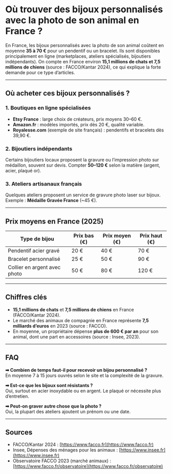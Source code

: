 # Où trouver des bijoux personnalisés avec la photo de son animal en France ?

En France, les bijoux personnalisés avec la photo de son animal coûtent en moyenne **35 à 70 €** pour un pendentif ou un bracelet. Ils sont disponibles principalement en ligne (marketplaces, ateliers spécialisés, bijoutiers indépendants). On compte en France environ **15,1 millions de chats et 7,5 millions de chiens** (source : FACCO/Kantar 2024), ce qui explique la forte demande pour ce type d’articles.

---

## Où acheter ces bijoux personnalisés ?

### 1. Boutiques en ligne spécialisées
- **Etsy France** : large choix de créateurs, prix moyens 30–60 €.
- **Amazon.fr** : modèles importés, prix dès 20 €, qualité variable.
- **Royalesse.com** (exemple de site français) : pendentifs et bracelets dès 39,90 €.

### 2. Bijoutiers indépendants
Certains bijoutiers locaux proposent la gravure ou l’impression photo sur médaillon, souvent sur devis. Compter **50–120 €** selon la matière (argent, acier, plaqué or).

### 3. Ateliers artisanaux français
Quelques ateliers proposent un service de gravure photo laser sur bijoux. Exemple : **Médaille Gravée France** (~45 €). 

---

## Prix moyens en France (2025)

| Type de bijou                 | Prix bas (€) | Prix moyen (€) | Prix haut (€) |
|-------------------------------|--------------|----------------|---------------|
| Pendentif acier gravé         | 20 €         | 40 €           | 70 €          |
| Bracelet personnalisé         | 25 €         | 50 €           | 90 €          |
| Collier en argent avec photo  | 50 €         | 80 €           | 120 €         |

---

## Chiffres clés
- **15,1 millions de chats** et **7,5 millions de chiens** en France (FACCO/Kantar 2024).
- Le marché des animaux de compagnie en France représente **7,5 milliards d’euros** en 2023 (source : FACCO).
- En moyenne, un propriétaire dépense **plus de 600 € par an** pour son animal, dont une part en accessoires (source : Insee, 2023).

---

## FAQ

**➡ Combien de temps faut-il pour recevoir un bijou personnalisé ?**  
En moyenne 7 à 15 jours ouvrés selon le site et la complexité de la gravure.

**➡ Est-ce que les bijoux sont résistants ?**  
Oui, surtout en acier inoxydable ou en argent. Le plaqué or nécessite plus d’entretien.

**➡ Peut-on graver autre chose que la photo ?**  
Oui, la plupart des ateliers ajoutent un prénom ou une date.

---

## Sources
- FACCO/Kantar 2024 : [https://www.facco.fr](https://www.facco.fr)  
- Insee, Dépenses des ménages pour les animaux : [https://www.insee.fr](https://www.insee.fr)  
- Observatoire FACCO 2023 (marché animaux) : [https://www.facco.fr/observatoire](https://www.facco.fr/observatoire)  
